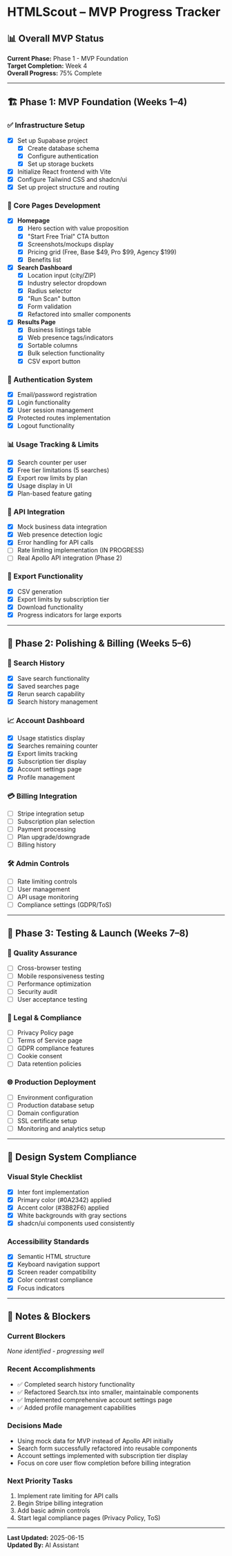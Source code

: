 
# HTMLScout – MVP Progress Tracker

## 📊 Overall MVP Status

**Current Phase:** Phase 1 - MVP Foundation  
**Target Completion:** Week 4  
**Overall Progress:** 75% Complete

---

## 🏗️ Phase 1: MVP Foundation (Weeks 1–4)

### ✅ Infrastructure Setup
- [x] Set up Supabase project
  - [x] Create database schema
  - [x] Configure authentication
  - [x] Set up storage buckets
- [x] Initialize React frontend with Vite
- [x] Configure Tailwind CSS and shadcn/ui
- [x] Set up project structure and routing

### 🎨 Core Pages Development
- [x] **Homepage** 
  - [x] Hero section with value proposition
  - [x] "Start Free Trial" CTA button
  - [x] Screenshots/mockups display
  - [x] Pricing grid (Free, Base $49, Pro $99, Agency $199)
  - [x] Benefits list
- [x] **Search Dashboard**
  - [x] Location input (city/ZIP)
  - [x] Industry selector dropdown
  - [x] Radius selector
  - [x] "Run Scan" button
  - [x] Form validation
  - [x] Refactored into smaller components
- [x] **Results Page**
  - [x] Business listings table
  - [x] Web presence tags/indicators
  - [x] Sortable columns
  - [x] Bulk selection functionality
  - [x] CSV export button

### 🔐 Authentication System
- [x] Email/password registration
- [x] Login functionality
- [x] User session management
- [x] Protected routes implementation
- [x] Logout functionality

### 📊 Usage Tracking & Limits
- [x] Search counter per user
- [x] Free tier limitations (5 searches)
- [x] Export row limits by plan
- [x] Usage display in UI
- [x] Plan-based feature gating

### 🔌 API Integration
- [x] Mock business data integration
- [x] Web presence detection logic
- [x] Error handling for API calls
- [ ] Rate limiting implementation (IN PROGRESS)
- [ ] Real Apollo API integration (Phase 2)

### 📁 Export Functionality
- [x] CSV generation
- [x] Export limits by subscription tier
- [x] Download functionality
- [x] Progress indicators for large exports

---

## 🎯 Phase 2: Polishing & Billing (Weeks 5–6)

### 💾 Search History
- [x] Save search functionality
- [x] Saved searches page
- [x] Rerun search capability
- [x] Search history management

### 📈 Account Dashboard
- [x] Usage statistics display
- [x] Searches remaining counter
- [x] Export limits tracking
- [x] Subscription tier display
- [x] Account settings page
- [x] Profile management

### 💳 Billing Integration
- [ ] Stripe integration setup
- [ ] Subscription plan selection
- [ ] Payment processing
- [ ] Plan upgrade/downgrade
- [ ] Billing history

### 🛠️ Admin Controls
- [ ] Rate limiting controls
- [ ] User management
- [ ] API usage monitoring
- [ ] Compliance settings (GDPR/ToS)

---

## 🚀 Phase 3: Testing & Launch (Weeks 7–8)

### 🧪 Quality Assurance
- [ ] Cross-browser testing
- [ ] Mobile responsiveness testing
- [ ] Performance optimization
- [ ] Security audit
- [ ] User acceptance testing

### 📄 Legal & Compliance
- [ ] Privacy Policy page
- [ ] Terms of Service page
- [ ] GDPR compliance features
- [ ] Cookie consent
- [ ] Data retention policies

### 🌐 Production Deployment
- [ ] Environment configuration
- [ ] Production database setup
- [ ] Domain configuration
- [ ] SSL certificate setup
- [ ] Monitoring and analytics setup

---

## 🎨 Design System Compliance

### Visual Style Checklist
- [x] Inter font implementation
- [x] Primary color (#0A2342) applied
- [x] Accent color (#3B82F6) applied
- [x] White backgrounds with gray sections
- [x] shadcn/ui components used consistently

### Accessibility Standards
- [x] Semantic HTML structure
- [x] Keyboard navigation support
- [x] Screen reader compatibility
- [x] Color contrast compliance
- [x] Focus indicators

---

## 📝 Notes & Blockers

### Current Blockers
*None identified - progressing well*

### Recent Accomplishments
- ✅ Completed search history functionality
- ✅ Refactored Search.tsx into smaller, maintainable components
- ✅ Implemented comprehensive account settings page
- ✅ Added profile management capabilities

### Decisions Made
- Using mock data for MVP instead of Apollo API initially
- Search form successfully refactored into reusable components
- Account settings implemented with subscription tier display
- Focus on core user flow completion before billing integration

### Next Priority Tasks
1. Implement rate limiting for API calls
2. Begin Stripe billing integration
3. Add basic admin controls
4. Start legal compliance pages (Privacy Policy, ToS)

---

**Last Updated:** 2025-06-15  
**Updated By:** AI Assistant
